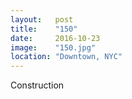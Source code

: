```yaml
---
layout:   post
title:    "150"
date:     2016-10-23
image:    "150.jpg"
location: "Downtown, NYC"
---
```


Construction
